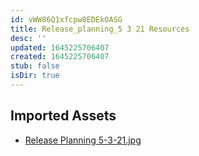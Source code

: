 ```yaml
---
id: vWW86Q1xfcpw8EDEkOASG
title: Release_planning_5 3 21 Resources
desc: ''
updated: 1645225706407
created: 1645225706407
stub: false
isDir: true
---
```

## Imported Assets
- [Release Planning 5-3-21.jpg](/assets/release-planning-5-3-21-CNjT63MmwFve.jpg)
